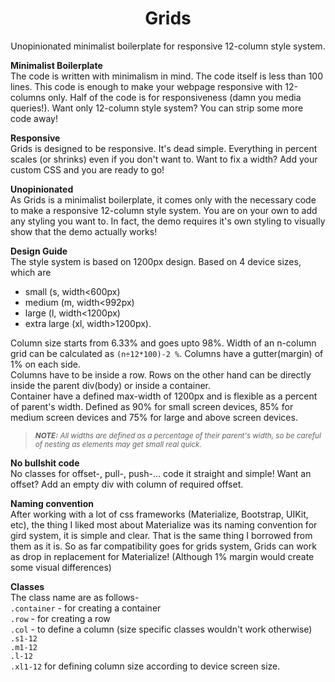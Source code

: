 <h1 align="center">Grids</h1>
<p align="center">Unopinionated minimalist boilerplate for responsive 12-column style system.</p>

**Minimalist Boilerplate**<br>
The code is written with minimalism in mind. The code itself is less than 100 lines. This code is enough to make your webpage responsive with 12-columns only. Half of the code is for responsiveness (damn you media queries!). Want only 12-column style system? You can strip some more code away!

**Responsive**<br>
Grids is designed to be responsive. It's dead simple. Everything in percent scales (or shrinks) even if you don't want to. Want to fix a width? Add your custom CSS and you are ready to go!

**Unopinionated**<br>
As Grids is a minimalist boilerplate, it comes only with the necessary code to make a responsive 12-column style system. You are on your own to add any styling you want to. In fact, the demo requires it's own styling to visually show that the demo actually works!

**Design Guide**<br>
The style system is based on 1200px design. Based on 4 device sizes, which are
- small (s, width<600px)
- medium (m, width<992px)
- large (l, width<1200px)
- extra large (xl, width>1200px).<br>

Column size starts from 6.33% and goes upto 98%. Width of an n-column grid can be calculated as `(n÷12*100)-2 %`. Columns have a gutter(margin) of 1% on each side.<br>
Columns have to be inside a row. Rows on the other hand can be directly inside the parent div(body) or inside a container.<br>
Container have a defined max-width of 1200px and is flexible as a percent of parent's width. Defined as 90% for small screen devices, 85% for medium screen devices and 75% for large and above screen devices.<br>
> <small>***NOTE:** All widths are defined as a percentage of their parent's width, so be careful of nesting as elements may get small real quick.*</small><br>

**No bullshit code**<br>
No classes for offset-, pull-, push-... code it straight and simple! Want an offset? Add an empty div with column of required offset.

**Naming convention**<br>
After working with a lot of css frameworks (Materialize, Bootstrap, UIKit, etc), the thing I liked most about Materialize was its naming convention for gird system, it is simple and clear. That is the same thing I borrowed from them as it is. So as far compatibility goes for grids system, Grids can work as drop in replacement for Materialize! (Although 1% margin would create some visual differences)

**Classes**<br>
The class name are as follows-<br>
`.container` - for creating a container<br>
`.row` - for creating a row<br>
`.col` - to define a column (size specific classes wouldn't work otherwise)<br>
`.s1-12`<br>
`.m1-12`<br>
`.l-12`<br>
`.xl1-12` for defining column size according to device screen size.
